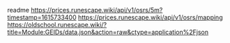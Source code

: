 readme
https://prices.runescape.wiki/api/v1/osrs/5m?timestamp=1615733400
https://prices.runescape.wiki/api/v1/osrs/mapping
https://oldschool.runescape.wiki/?title=Module:GEIDs/data.json&action=raw&ctype=application%2Fjson